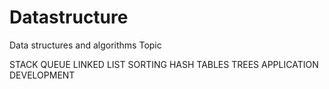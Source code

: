 # Datastructure
Data structures and algorithms
Topic

  STACK
  QUEUE
  LINKED LIST
  SORTING
  HASH TABLES
  TREES
  APPLICATION DEVELOPMENT
